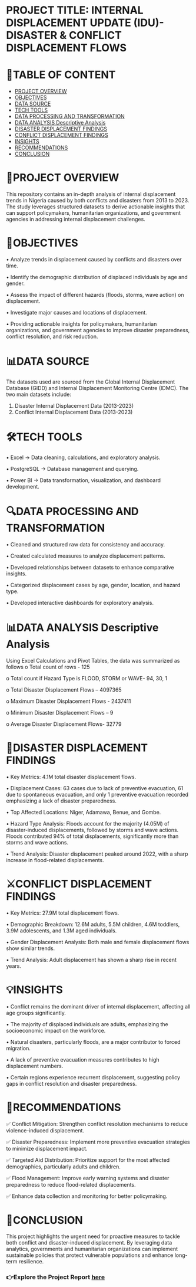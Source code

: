 # PROJECT TITLE: INTERNAL DISPLACEMENT UPDATE (IDU)- DISASTER & CONFLICT DISPLACEMENT FLOWS
# 📖TABLE OF CONTENT
- [PROJECT OVERVIEW](#PROJECT-OVERVIEW)
- [OBJECTIVES](#OBJECTIVES)
- [DATA SOURCE](#DATA-SOURCE)
- [TECH TOOLS](#TECH-TOOLS)
- [DATA PROCESSING AND TRANSFORMATION](#DATA-PROCESSING-AND-TRANSFORMATION)
- [DATA ANALYSIS Descriptive Analysis](#DATA-ANALYSIS-Descriptive-Analysis)
- [DISASTER DISPLACEMENT FINDINGS](#DISASTER-DISPLACEMENT-FINDINGS)
- [CONFLICT DISPLACEMENT FINDINGS](#CONFLICT-DISPLACEMENT-FINDINGS)
- [INSIGHTS](#INSIGHTS)
- [RECOMMENDATIONS](#RECOMMENDATIONS)
- [CONCLUSION](#CONCLUSION)

# 📌PROJECT OVERVIEW
This repository contains an in-depth analysis of internal displacement trends in Nigeria caused by both conflicts and disasters from 2013 to 2023. The study leverages structured datasets to derive actionable insights that can support policymakers, humanitarian organizations, and government agencies in addressing internal displacement challenges.

# 🎯OBJECTIVES
•	Analyze trends in displacement caused by conflicts and disasters over time.

•	Identify the demographic distribution of displaced individuals by age and gender.

•	Assess the impact of different hazards (floods, storms, wave action) on displacement.

•	Investigate major causes and locations of displacement.

•	Providing actionable insights for policymakers, humanitarian organizations, and government agencies to improve disaster preparedness, conflict resolution, and risk reduction.

# 📊DATA SOURCE
The datasets used are sourced from the Global Internal Displacement Database (GIDD) and Internal Displacement Monitoring Centre (IDMC). The two main datasets include:
1.	Disaster Internal Displacement Data (2013-2023)
2.	Conflict Internal Displacement Data (2013-2023)
   
# 🛠️TECH TOOLS
•	Excel → Data cleaning, calculations, and exploratory analysis.

•	PostgreSQL → Database management and querying.

•	Power BI → Data transformation, visualization, and dashboard development.

# 🔍DATA PROCESSING AND TRANSFORMATION
• Cleaned and structured raw data for consistency and accuracy.

• Created calculated measures to analyze displacement patterns.

• Developed relationships between datasets to enhance comparative insights.

• Categorized displacement cases by age, gender, location, and hazard type.

• Developed interactive dashboards for exploratory analysis.

# 📊DATA ANALYSIS Descriptive Analysis
Using Excel Calculations and Pivot Tables, the data was summarized as follows
o	Total count of rows - 125

o	Total count if Hazard Type is FLOOD, STORM or WAVE- 94, 30, 1

o	Total Disaster Displacement Flows – 4097365

o	Maximum Disaster Displacement Flows - 2437411

o	Minimum Disaster Displacement Flows – 9

o	Average Disaster Displacement Flows- 32779

# 🌊DISASTER DISPLACEMENT FINDINGS
•	Key Metrics: 4.1M total disaster displacement flows.

•	Displacement Cases: 63 cases due to lack of preventive evacuation, 61 due to spontaneous evacuation, and only 1 preventive evacuation recorded emphasizing a lack of disaster preparedness.

•	Top Affected Locations: Niger, Adamawa, Benue, and Gombe.

•	Hazard Type Analysis: Floods account for the majority (4.05M) of disaster-induced displacements, followed by storms and wave actions. Floods contributed 94% of total displacements, significantly more than storms and wave actions.

•	Trend Analysis: Disaster displacement peaked around 2022, with a sharp increase in flood-related displacements.

# ⚔️CONFLICT DISPLACEMENT FINDINGS
•	Key Metrics: 27.9M total displacement flows.

•	Demographic Breakdown: 12.6M adults, 5.5M children, 4.6M toddlers, 3.9M adolescents, and 1.3M aged individuals.

•	Gender Displacement Analysis: Both male and female displacement flows show similar trends.

•	Trend Analysis: Adult displacement has shown a sharp rise in recent years.

# 💡INSIGHTS
•	Conflict remains the dominant driver of internal displacement, affecting all age groups significantly.

•	The majority of displaced individuals are adults, emphasizing the socioeconomic impact on the workforce.

•	Natural disasters, particularly floods, are a major contributor to forced migration.

•	A lack of preventive evacuation measures contributes to high displacement numbers.

•	Certain regions experience recurrent displacement, suggesting policy gaps in conflict resolution and disaster preparedness.

# 📢RECOMMENDATIONS
✅ Conflict Mitigation: Strengthen conflict resolution mechanisms to reduce violence-induced displacement.

✅	Disaster Preparedness: Implement more preventive evacuation strategies to minimize displacement impact.

✅	Targeted Aid Distribution: Prioritize support for the most affected demographics, particularly adults and children.

✅	Flood Management: Improve early warning systems and disaster preparedness to reduce flood-related displacements.

✅ Enhance data collection and monitoring for better policymaking.

# 📌CONCLUSION
This project highlights the urgent need for proactive measures to tackle both conflict and disaster-induced displacement. By leveraging data analytics, governments and humanitarian organizations can implement sustainable policies that protect vulnerable populations and enhance long-term resilience.

### 👉Explore the Project Report [here](https://tinyurl.com/nigeriainternaldisplacement)


